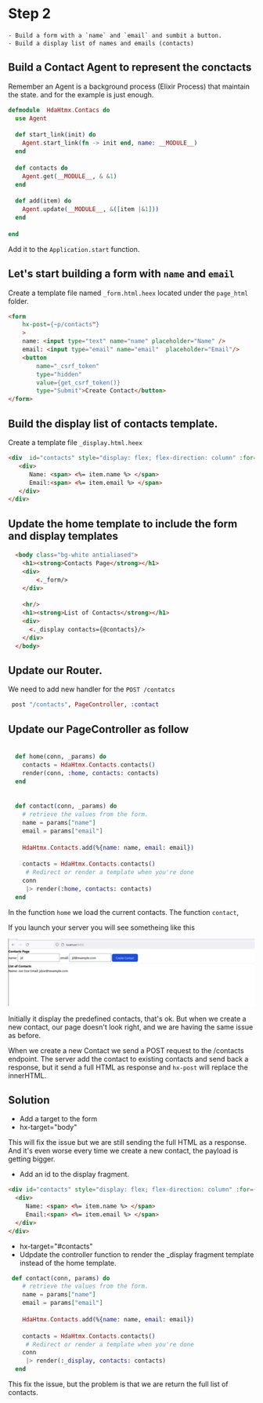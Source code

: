 # Step 2 

    - Build a form with a `name` and `email` and sumbit a button.
    - Build a display list of names and emails (contacts) 

## Build a Contact Agent to represent the conctacts
Remember an Agent is a background process (Elixir Process) that maintain the state. 
and for the example is just enough.


```elixir
defmodule  HdaHtmx.Contacs do
  use Agent

  def start_link(init) do
    Agent.start_link(fn -> init end, name: __MODULE__)
  end

  def contacts do
    Agent.get(__MODULE__, & &1)
  end

  def add(item) do
    Agent.update(__MODULE__, &([item |&1]))
  end

end
```

Add it to the `Application.start` function.

## Let's start building a form with `name` and `email`

Create a template file named `_form.html.heex` located under the `page_html` folder.

```HTML
<form 
    hx-post={~p/contacts"}
    >
    name: <input type="text" name="name" placeholder="Name" />
    email: <input type="email" name="email"  placeholder="Email"/>   
    <button 
        name="_csrf_token"
        type="hidden"
        value={get_csrf_token()}
        type="Submit">Create Contact</button>
</form>
```

## Build the display list of contacts template.

Create a template file `_display.html.heex` 

 ```html       
 <div  id="contacts" style="display: flex; flex-direction: column" :for={item <- @contacts}>
    <div>
       Name: <span> <%= item.name %> </span>
       Email:<span> <%= item.email %> </span>
    </div>   
</div>
```

## Update the home template to include the form and display templates

```html
  <body class="bg-white antialiased">
    <h1><strong>Contacts Page</strong></h1>
    <div>
        <._form/>
    </div>    

    <hr/>
    <h1><strong>List of Contacts</strong></h1>
    <div>
      <._display contacts={@contacts}/>
    </div>    
  </body>

```

## Update our Router.
We need to add new handler for the `POST /contatcs`
```elixir
 post "/contacts", PageController, :contact
 ```

## Update our PageController as follow

```elixir

  def home(conn, _params) do
    contacts = HdaHtmx.Contacts.contacts()
    render(conn, :home, contacts: contacts)
  end


  def contact(conn, _params) do
    # retrieve the values from the form.
    name = params["name"]
    email = params["email"]

    HdaHtmx.Contacts.add(%{name: name, email: email})

    contacts = HdaHtmx.Contacts.contacts()
     # Redirect or render a template when you're done
    conn
     |> render(:home, contacts: contacts)
  end
  ```
In the function `home` we load the current contacts.
The function `contact`, 

If you launch your server you will see sometheing like this

![Home Page](./img/step2_contacts.gif)

Initially it display the predefined contacts, that's ok. But when we create a new contact, our page 
doesn't look right, and we are having the same issue as before.

When we create a new Contact we send a POST request to the /contacts endpoint. The server add the contact
to existing contacts and send back a response, but it send a full HTML as response and `hx-post` will
replace the innerHTML.



## Solution

  - Add a target to the form
  - hx-target="body"

This will fix the issue but we are still sending the full HTML as a response. 
And it's even worse every time we create a new contact, the payload is getting bigger. 


  - Add an id to the display fragment.

  ```html
  <div id="contacts" style="display: flex; flex-direction: column" :for={item <- @contacts}>
    <div>
       Name: <span> <%= item.name %> </span>
       Email:<span> <%= item.email %> </span>
    </div>   
</div>
```

 -  hx-target="#contacts"
 -  Udpdate the controller function to render the _display fragment template instead of the home template.

```elixir
 def contact(conn, params) do
    # retrieve the values from the form.
    name = params["name"]
    email = params["email"]

    HdaHtmx.Contacts.add(%{name: name, email: email})

    contacts = HdaHtmx.Contacts.contacts()
     # Redirect or render a template when you're done
    conn
     |> render(:_display, contacts: contacts)
  end
  ```

  This fix the issue, but the problem is that we are return the full list of contacts.



